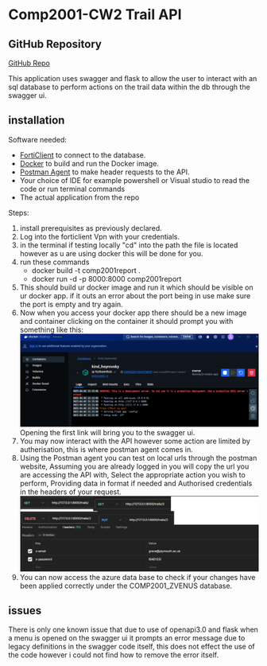 # Comp2001-CW2 Trail API

## GitHub Repository

[GitHub Repo](https://github.com/zacvenus/Comp2001-CW2)

This application uses swagger and flask to allow the user to interact with an sql database to perform actions on the trail data within the db through the swagger ui.

## installation

Software needed:
   - [FortiClient](https://www.fortinet.com/products/endpoint-security/forticlient) to connect to the database.  
   - [Docker](https://www.docker.com/) to build and run the Docker image.
   - [Postman Agent](https://www.postman.com/downloads/) to make header requests to the API.  
   - Your choice of IDE for example powershell or Visual studio to read the code or run terminal commands
   - The actual application from the repo

Steps:
1) install prerequisites as previously declared.
2) Log into the forticlient Vpn with your credentials.
3) in the terminal if testing locally "cd" into the path the file is located however as u are using docker this will be done for you.
4) run these commands 
    - docker build -t comp2001report .
    - docker run -d -p 8000:8000 comp2001report
5) This should build ur docker image and run it which should be visible on ur docker app.
   if it outs an error about the port being in use make sure the port is empty and try again.
6) Now when you access your docker app there should be a new image and container clicking on the container it should prompt you with something like this:
![Alt text](Container.png)
 Opening the first link will bring you to the swagger ui.
 7) You may now interact with the API however some action are limited by autherisation, this is where postman agent comes in.
 8) Using the Postman agent you can test on local urls through the postman website, Assuming you are already logged in you will copy 
    the url you are accessing the API with, Select the appropriate action you wish to perform, Providing data in format if needed 
    and Authorised credentials in the headers of your request.
    ![Alt text](postman.png)
9) You can now access the azure data base to check if your changes have been applied correctly under the COMP2001_ZVENUS database.

## issues
There is only one known issue that due to use of openapi3.0 and flask when a menu is opened on the swagger ui it prompts an error message due to legacy definitions in the swagger code itself, this does not effect the use of the code however i could not find how to remove the error itself.